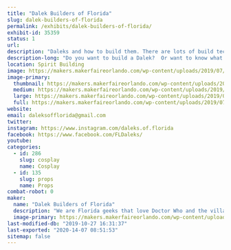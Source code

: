 ```yaml
---
title: "Dalek Builders of Florida"
slug: dalek-builders-of-florida
permalink: /exhibits/dalek-builders-of-florida/
exhibit-id: 35359
status: 1
url: 
description: "Daleks and how to build them. There are lots of build techniques to building one and lots of things you have to think about before building."
description-long: "Do you want to build a Dalek?  Or want to know what goes into building one? We will have our British War Dalek that is made of cardboard on display. Some parts &amp; pieces from mid-build fully functional Daleks, build manuals, and other Dalek related materials. We are hoping to be working on the cardboard Dalek during MakerFaire doing some upgrades. We are more than happy to discuss with anyone about the building materials and techniques used to build a Dalek. Build topics can include types of construction materials, electronics, and painting. Building a Dalek takes all types of creative outlets."
location: Spirit Building
image: https://makers.makerfaireorlando.com/wp-content/uploads/2019/07/dalek-cover.jpg
image-primary:
  thumbnail: https://makers.makerfaireorlando.com/wp-content/uploads/2019/07/dalek-cover-150x150.jpg
  medium: https://makers.makerfaireorlando.com/wp-content/uploads/2019/07/dalek-cover-300x225.jpg
  large: https://makers.makerfaireorlando.com/wp-content/uploads/2019/07/dalek-cover.jpg
  full: https://makers.makerfaireorlando.com/wp-content/uploads/2019/07/dalek-cover.jpg
website: 
email: daleksofflorida@gmail.com
twitter: 
instagram: https://www.instagram.com/daleks.of.florida
facebook: https://www.facebook.com/FLDaleks/
youtube: 
categories:
  - id: 286
    slug: cosplay
    name: Cosplay
  - id: 135
    slug: props
    name: Props
combat-robot: 0
maker:
  name: "Dalek Builders of Florida"
  description: "We are Florida geeks that love Doctor Who and the villainous Daleks, that is why we built them. We love building them and sharing them with other enthusiasts. We will talk up storm about our builds and sharing tips and procedures for the builds. We are always looking to add to our Florida Brigade Skaro Army."
  image-primary: https://makers.makerfaireorlando.com/wp-content/uploads/2018/08/dalek_builders_v3-01-1024x1024.jpg
last-modified-db: "2019-10-27 16:31:37"
last-exported: "2020-14-07 08:51:53"
sitemap: false
---
```

